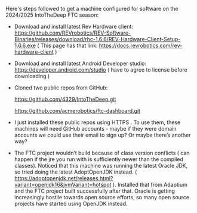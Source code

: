 Here's steps followed to get a machine configured for software on the 2024/2025 IntoTheDeep FTC season:
- Download and install latest Rev Hardware client: https://github.com/REVrobotics/REV-Software-Binaries/releases/download/rhc-1.6.6/REV-Hardware-Client-Setup-1.6.6.exe ( This page has that link: https://docs.revrobotics.com/rev-hardware-client )
- Download and install latest Android Developer studio: https://developer.android.com/studio ( have to agree to license before downloading )
- Cloned two public repos from GitHub:
 
  https://github.com/4329/IntoTheDeep.git
 
  https://github.com/acmerobotics/ftc-dashboard.git

- I just installed these public repos using HTTPS .  To use them, these machines will need GitHub accounts - maybe if they were domain accounts we could use their email to sign up? Or maybe there’s another way?

- The FTC project wouldn’t build because of class version conflicts ( can happen if the jre you run with is sufficiently newer than the compiled classes).  Noticed that this machine was running the latest Oracle JDK, so tried doing the latest AdoptOpenJDK instead.  ( https://adoptopenjdk.net/releases.html?variant=openjdk16&jvmVariant=hotspot ). Installed that from Adaptium and the FTC project built successfully after that.  Oracle is getting increasingly hostile towards open source efforts, so many open source projects have started using OpenJDK instead.